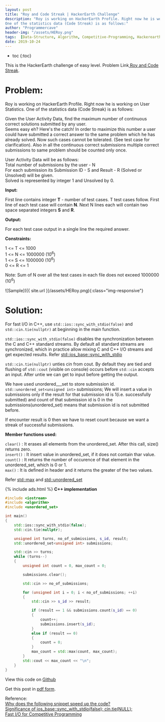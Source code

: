 ```yaml
---
layout: post
title: "Roy and Code Streak | HackerEarth Challenge"
description: "Roy is working on HackerEarth Profile. Right now he is working on User Statistics.
One of the statistics data (Code Streak) is as follows:"
author: "Programmercave"
header-img: "/assets/HERoy.png"
tags:  [Data-Structure, Algorithm, Competitive-Programming, Hackerearth, Cpp]
date: 2019-10-24
---
```

* toc
{:toc}

This is the HackerEarth challenge of easy level. Problem Link[ Roy and Code Streak](https://www.hackerearth.com/problem/algorithm/roy-and-code-streak/).

# Problem:

Roy is working on HackerEarth Profile. Right now he is working on User Statistics.
One of the statistics data (Code Streak) is as follows:

Given the User Activity Data, find the maximum number of continuous correct solutions submitted by any user.<br/>
Seems easy eh? Here's the catch! In order to maximize this number a user could have submitted a correct answer to the same problem which he has already solved. Now such cases cannot be tolerated. (See test case for clarification). 
Also in all the continuous correct submissions multiple correct submissions to same problem should be counted only once.

User Activity Data will be as follows:<br/>
Total number of submissions by the user - N<br/>
For each submission its Submission ID - S and Result - R (Solved or Unsolved) will be given.<br/>
Solved is represented by integer 1 and Unsolved by 0. <br/>

**Input:**

First line contains integer **T** - number of test cases. T test cases follow. First line of each test case will contain **N**. Next N lines each will contain two space separated integers **S** and **R**.

**Output:**

For each test case output in a single line the required answer.

**Constraints:**

1 <= T <= 1000<br/>
1 <= N <= 1000000 (10<sup>6</sup>)<br/>
1 <= S <= 1000000 (10<sup>6</sup>)<br/>
0 <= R <= 1

Note: Sum of N over all the test cases in each file does not exceed 1000000 (10<sup>6</sup>) 

![Sample]({{ site.url }}/assets/HERoy.png){:class="img-responsive"}

# Solution:

For fast I/O in C++, use `std::ios::sync_with_stdio(false)` and `std::cin.tie(nullptr)` at beginning in the main function.

`std::ios::sync_with_stdio(false)` disables the synchronization between the C and C++ standard streams. By default all standard streams are synchronized, which in practice allow mixing C and C++ I/O streams and get expected results. Refer [std::ios_base::sync_with_stdio](https://en.cppreference.com/w/cpp/io/ios_base/sync_with_stdio)

`std::cin.tie(nullptr)` unties cin from cout. By default they are tied and flushing of `std::cout` (visible on console) occurs before `std::cin` accepts an input. After untie we can get to input before getting the output.

We have used unordered___set to store submission id. `std::unordered_set<unsigned int>` submissions; We will insert a value in submissions only if the result for that submission id is 1(i.e. successfully submitted) and count of that submission id is 0 in the submissions(unordered_set) means that submission id is not submitted before.

If encounter result is 0 then we have to reset count because we want a streak of successful submissions.

**Member functions used:**

`clear()` : It erases all elements from the unordered_set. After this call, size() returns zero. <br/>
`insert()` : It insert value in unordered_set, if it does not contain thar value.<br/>
`count()` : It returns the number of occurence of that element in the unordered_set, which is 0 or 1.<br/>
`max()` : It is defined in header <algorithm> and it returns the greater of the two values.<br/>
    
Refer [std::max](https://en.cppreference.com/w/cpp/algorithm/max) and [std::unordered_set](https://en.cppreference.com/w/cpp/container/unordered_set)

{% include ads.html %}
**C++ implementation**

```cpp
#include <iostream>
#include <algorithm>
#include <unordered_set>

int main() 
{
    std::ios::sync_with_stdio(false);
    std::cin.tie(nullptr);

    unsigned int turns, no_of_submissions, s_id, result;
    std::unordered_set<unsigned int> submissions;

    std::cin >> turns;
    while (turns--) 
    {
        unsigned int count = 0, max_count = 0;

        submissions.clear();

        std::cin >> no_of_submissions;

        for (unsigned int i = 0; i < no_of_submissions; ++i) 
        {
            std::cin >> s_id >> result;

            if (result == 1 && submissions.count(s_id) == 0)
            {
                count++;
                submissions.insert(s_id);
            }
            else if (result == 0)
            {
                count = 0;
            }
            max_count = std::max(count, max_count);
        }
        std::cout << max_count << "\n";
    }
}
```

View this code on [Github](https://github.com/{{site.github_username}}/Competitive-Programming/blob/master/Hackerearth/Roy_and_Code_Streak.cpp)

Get this post in [pdf form](https://www.file-up.org/bqcqt9dxgdgp).

Reference:<br/>
[Why does the following snippet speed up the code?](https://stackoverflow.com/questions/48367983/why-does-the-following-snippet-speed-up-the-code)<br/>
[Significance of ios_base::sync_with_stdio(false); cin.tie(NULL);](https://stackoverflow.com/questions/31162367/significance-of-ios-basesync-with-stdiofalse-cin-tienull)<br/>
[Fast I/O for Competitive Programming](https://www.geeksforgeeks.org/fast-io-for-competitive-programming/)<br/>
